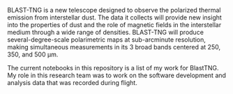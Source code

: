 BLAST-TNG is a new telescope designed to observe the polarized thermal emission from interstellar dust. The data it collects will provide new insight into the properties of dust and the role of magnetic fields in the interstellar medium through a wide range of densities. BLAST-TNG will produce several-degree-scale polarimetric maps at sub-arcminute resolution, making simultaneous measurements in its 3 broad bands centered at 250, 350, and 500 μm.

The current notebooks in this repository is a list of my work for BlastTNG. My role in this research team was to work on the software development and analysis data that was recorded during flight.
